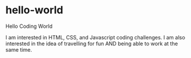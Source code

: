 # hello-world

Hello Coding World

I am interested in HTML, CSS, and Javascript coding challenges.
I am also interested in the idea of travelling for fun AND being able to work at the same time.
